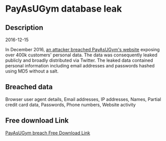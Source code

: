 # PayAsUGym database leak

## Description

2016-12-15

In December 2016, <a href="https://twitter.com/real_1x0123/status/809443917984911364" target="_blank" rel="noopener">an attacker breached PayAsUGym's website</a> exposing over 400k customers' personal data. The data was consequently leaked publicly and broadly distributed via Twitter. The leaked data contained personal information including email addresses and passwords hashed using MD5 without a salt.

## Breached data

Browser user agent details, Email addresses, IP addresses, Names, Partial credit card data, Passwords, Phone numbers, Website activity

## Free download Link

[PayAsUGym breach Free Download Link](https://link-to.net/1229997/999.6599080874541/dynamic/?r=aHR0cHM6Ly93d3cubWVkaWFmaXJlLmNvbS92aWV3L1lFUGV0SmNCTE83NUthZC9wYXlhc3VneW0uY29tL2ZpbGU=)
